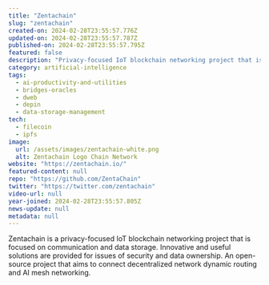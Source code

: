 ```yaml
---
title: "Zentachain"
slug: "zentachain"
created-on: 2024-02-28T23:55:57.776Z
updated-on: 2024-02-28T23:55:57.787Z
published-on: 2024-02-28T23:55:57.795Z
featured: false
description: "Privacy-focused IoT blockchain networking project that is focused on communication and data storage."
category: artificial-intelligence
tags:
  - ai-productivity-and-utilities
  - bridges-oracles
  - dweb
  - depin
  - data-storage-management
tech:
  - filecoin
  - ipfs
image:
  url: /assets/images/zentachain-white.png
  alt: Zentachain Logo Chain Network
website: "https://zentachain.io/"
featured-content: null
repo: "https://github.com/ZentaChain"
twitter: "https://twitter.com/zentachain"
video-url: null
year-joined: 2024-02-28T23:55:57.805Z
news-update: null
metadata: null
---
```


Zentachain is a privacy-focused IoT blockchain networking project that is focused on communication and data storage. Innovative and useful solutions are provided for issues of security and data ownership. An open-source project that aims to connect decentralized network dynamic routing and AI mesh networking.
